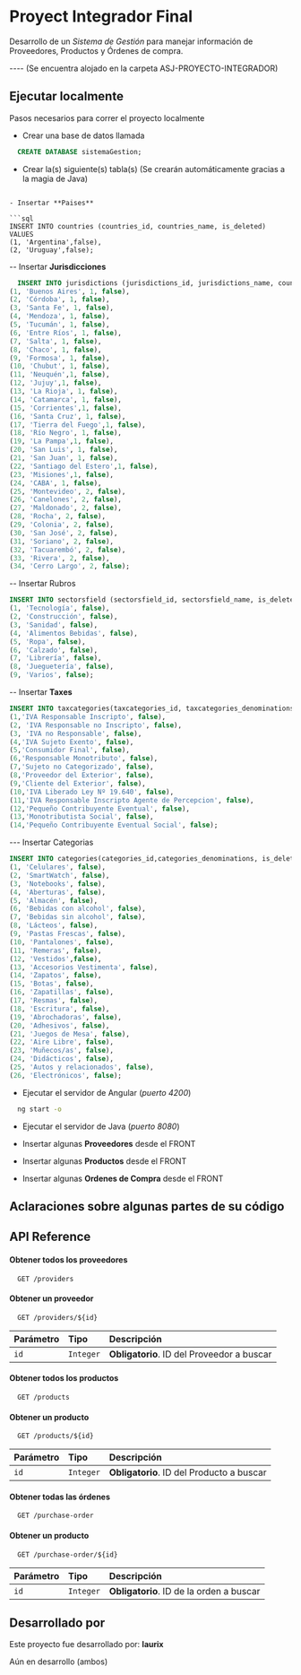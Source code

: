 # Proyect Integrador Final 

Desarrollo de un *Sistema de Gestión* para manejar información de Proveedores, Productos y Órdenes de compra.

---- (Se encuentra alojado en la carpeta ASJ-PROYECTO-INTEGRADOR)


## Ejecutar localmente

Pasos necesarios para correr el proyecto localmente

- Crear una base de datos llamada
```sql
  CREATE DATABASE sistemaGestion;
```

- Crear la(s) siguiente(s) tabla(s)
(Se crearán automáticamente gracias a la magia de Java)
```

- Insertar **Paises**

```sql
INSERT INTO countries (countries_id, countries_name, is_deleted) VALUES
(1, 'Argentina',false),
(2, 'Uruguay',false);
```

-- Insertar **Jurisdicciones**
```sql
  INSERT INTO jurisdictions (jurisdictions_id, jurisdictions_name, countries_id_countries_id, is_deleted) VALUES
(1, 'Buenos Aires', 1, false),
(2, 'Córdoba', 1, false),
(3, 'Santa Fe', 1, false),
(4, 'Mendoza', 1, false),
(5, 'Tucumán', 1, false),
(6, 'Entre Ríos', 1, false),
(7, 'Salta', 1, false),
(8, 'Chaco', 1, false),
(9, 'Formosa', 1, false),
(10, 'Chubut', 1, false),
(11, 'Neuquén',1, false),
(12, 'Jujuy',1, false),
(13, 'La Rioja', 1, false),
(14, 'Catamarca', 1, false),
(15, 'Corrientes',1, false),
(16, 'Santa Cruz', 1, false),
(17, 'Tierra del Fuego',1, false),
(18, 'Río Negro', 1, false),
(19, 'La Pampa',1, false),
(20, 'San Luis', 1, false),
(21, 'San Juan', 1, false),
(22, 'Santiago del Estero',1, false),
(23, 'Misiones',1, false),
(24, 'CABA', 1, false),
(25, 'Montevideo', 2, false),
(26, 'Canelones', 2, false),
(27, 'Maldonado', 2, false),
(28, 'Rocha', 2, false),
(29, 'Colonia', 2, false),
(30, 'San José', 2, false),
(31, 'Soriano', 2, false),
(32, 'Tacuarembó', 2, false),
(33, 'Rivera', 2, false),
(34, 'Cerro Largo', 2, false);
```

-- Insertar Rubros
```sql
INSERT INTO sectorsfield (sectorsfield_id, sectorsfield_name, is_deleted) VALUES
(1, 'Tecnología', false),
(2, 'Construcción', false),
(3, 'Sanidad', false),
(4, 'Alimentos Bebidas', false),
(5, 'Ropa', false),
(6, 'Calzado', false),
(7, 'Librería', false),
(8, 'Jueguetería', false), 
(9, 'Varios', false);
```
-- Insertar **Taxes**
```sql
INSERT INTO taxcategories(taxcategories_id, taxcategories_denominations, is_deleted) VALUES
(1,'IVA Responsable Inscripto', false),
(2, 'IVA Responsable no Inscripto', false),
(3, 'IVA no Responsable', false),
(4,'IVA Sujeto Exento', false),
(5,'Consumidor Final', false),
(6,'Responsable Monotributo', false),
(7,'Sujeto no Categorizado', false),
(8,'Proveedor del Exterior', false),
(9,'Cliente del Exterior', false),
(10,'IVA Liberado Ley Nº 19.640', false),
(11,'IVA Responsable Inscripto Agente de Percepcion', false),
(12,'Pequeño Contribuyente Eventual', false),
(13,'Monotributista Social', false),
(14,'Pequeño Contribuyente Eventual Social', false);
```
--- Insertar Categorias
```sql
INSERT INTO categories(categories_id,categories_denominations, is_deleted) VALUES
(1, 'Celulares', false),
(2, 'SmartWatch', false),
(3, 'Notebooks', false),
(4, 'Aberturas', false),
(5, 'Almacén', false),
(6, 'Bebidas con alcohol', false),
(7, 'Bebidas sin alcohol', false),
(8, 'Lácteos', false),
(9, 'Pastas Frescas', false),
(10, 'Pantalones', false),
(11, 'Remeras', false),
(12, 'Vestidos',false),
(13, 'Accesorios Vestimenta', false),
(14, 'Zapatos', false),
(15, 'Botas', false),
(16, 'Zapatillas', false),
(17, 'Resmas', false),
(18, 'Escritura', false),
(19, 'Abrochadoras', false),
(20, 'Adhesivos', false),
(21, 'Juegos de Mesa', false),
(22, 'Aire Libre', false),
(23, 'Muñecos/as', false),
(24, 'Didácticos', false),
(25, 'Autos y relacionados', false),
(26, 'Electrónicos', false);
````

- Ejecutar el servidor de Angular (*puerto 4200*)

```bash
  ng start -o
```

- Ejecutar el servidor de Java (*puerto 8080*)

- Insertar algunas **Proveedores** desde el FRONT

- Insertar algunas **Productos** desde el FRONT

- Insertar algunas **Ordenes de Compra** desde el FRONT
## Aclaraciones sobre algunas partes de su código
## API Reference

#### Obtener todos los proveedores

```http
  GET /providers
```


#### Obtener un proveedor

```http
  GET /providers/${id}
```

| Parámetro | Tipo     | Descripción                       |
| :-------- | :------- | :-------------------------------- |
| `id`      | `Integer` | **Obligatorio**. ID del Proveedor a buscar |


#### Obtener todos los productos

```http
  GET /products
```


#### Obtener un producto

```http
  GET /products/${id}
```

| Parámetro | Tipo     | Descripción                       |
| :-------- | :------- | :-------------------------------- |
| `id`      | `Integer` | **Obligatorio**. ID del Producto a buscar |


#### Obtener todas las órdenes

```http
  GET /purchase-order
```


#### Obtener un producto

```http
  GET /purchase-order/${id}
```

| Parámetro | Tipo     | Descripción                       |
| :-------- | :------- | :-------------------------------- |
| `id`      | `Integer` | **Obligatorio**. ID de la orden a buscar |



## Desarrollado por 

Este proyecto fue desarrollado por: **laurix**

Aún en desarrollo (ambos)

